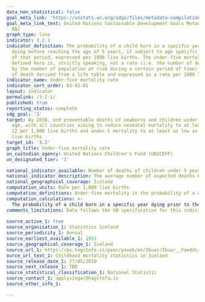 ```yaml
---
data_non_statistical: false
goal_meta_link: 'https://unstats.un.org/sdgs/files/metadata-compilation/Metadata-Goal-3.pdf '
goal_meta_link_text: United Nations Sustainable Development Goals Metadata (PDF 225
  KB)
graph_type: line
indicator: 3.2.1
indicator_definition: The probability of a child born in a specific year or period
  dying before reaching the age of 5 years, if subject to age specific mortality rates
  of that period, expressed per 1000 live births. The under-five mortality rate as
  defined here is, strictly speaking, not a rate (i.e. the number of deaths divided
  by the number of population at risk during a certain period of time) but a probability
  of death derived from a life table and expressed as a rate per 1000 live births.
indicator_name: Under-five mortality rate
indicator_sort_order: 03-02-01
layout: indicator
permalink: /3-2-1/
published: true
reporting_status: complete
sdg_goal: '3'
target: By 2030, end preventable deaths of newborns and children under 5 years of
  age, with all countries aiming to reduce neonatal mortality to at least as low as
  12 per 1,000 live births and under-5 mortality to at least as low as 25 per 1,000
  live births
target_id: '3.2'
graph_title: Under-five mortality rate
un_custodian_agency: United Nations Children's Fund (UNICEFF)
un_designated_tier: '1'

national_indicator_available: Number of deaths of children under 5 years per 1,000 live births
national_indicator_description: The average number of expected deaths before the age of 5 per 1,000 live births for a specific year. 
national_geographical_coverage: Iceland
computation_units: Rate per 1,000 live births
computation_definitions: Under-five mortality is the probability of a child born in a specific year or period dying before reaching the age of 5 years, if subject to age specific mortality rates of that period, expressed per 1,000 live births.
computation_calculations: >-
  The probability of a child born in a specific year dying prior to the age of 5 years is calculated by first calculating the number of deaths of children below 5 years of age for a specific year and then dividing this value by the number of live births for the same year. Both the numbers of deaths of children below 5 years of age, in this case involving the addition of Infant deaths (under 1 year of age) and deaths amongst children aged 1-4, and live births for a specific year can be drawn from the yearly Childhood Mortality statistics, dating back to 1961.
comments_limitations: Data follows the UN specification for this indicator. This indicator has been identified in collaboration with topic experts.
  
source_active_1: true
source_organisation_1: Statistics Iceland
source_periodicity_1: Annual 
source_earliest_available_1: 1951
source_geographical_coverage_1: Iceland
source_url_1: https://px.hagstofa.is/pxen/pxweb/en/Ibuar/Ibuar__Faeddirdanir__danir__danir/MAN05321.px
ource_url_text_1: Childhood mortality statistics in Iceland
source_release_date_1: 27/05/2019
source_next_release_1: TBD
source_statistical_classification_1: National Statistic
source_contact_1: upplysingar@hagstofa.is
source_other_info_1: 

---
```

